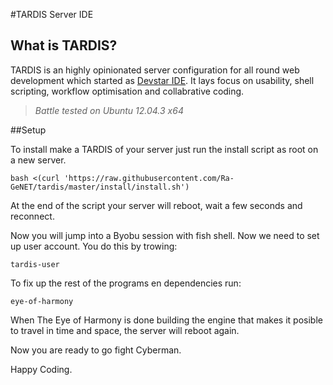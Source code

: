  
#TARDIS Server IDE

## What is TARDIS?
TARDIS is an highly opinionated server configuration for all round web development which started as [Devstar IDE](https://github.com/RamonGebben/devstar). It lays focus on usability, shell scripting, workflow optimisation and collabrative coding.

> *Battle tested on Ubuntu 12.04.3 x64*

##Setup

To install make a TARDIS of your server just run the install script as root on a new server.

`bash <(curl 'https://raw.githubusercontent.com/Ra-GeNET/tardis/master/install/install.sh')`

At the end of the script your server will reboot, wait a few seconds and reconnect.

Now you will jump into a Byobu session with fish shell.
Now we need to set up user account. You do this by trowing: 

`tardis-user`

To fix up the rest of the programs en dependencies run: 

`eye-of-harmony`

When The Eye of Harmony is done building the engine that makes it posible to travel in time and space, the server will reboot again.

Now you are ready to go fight Cyberman.

Happy Coding.






